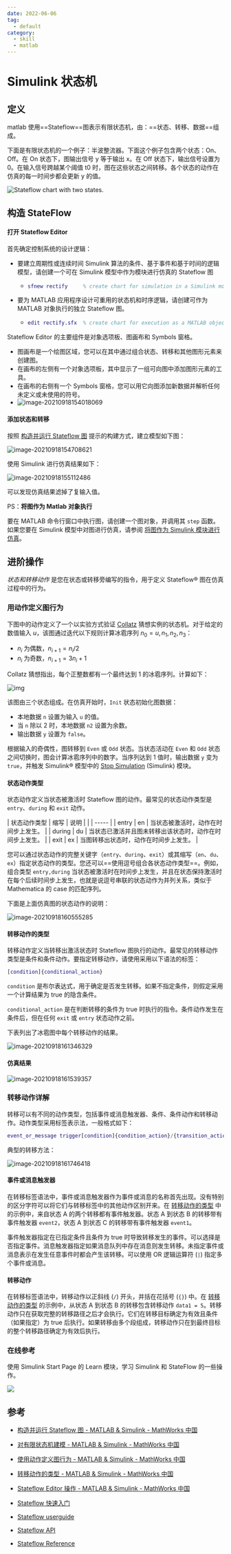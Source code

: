 ```yaml
---
date: 2022-06-06
tag:
  - default
category:
  - skill
  - matlab
---
```



# Simulink 状态机


## 定义

matlab 使用==Stateflow==图表示有限状态机，由：==状态、转移、数据==组成。

下面是有限状态机的一个例子：半波整流器。下面这个例子包含两个状态：On、Off。在 On 状态下，图输出信号 y 等于输出 x。在 Off 状态下，输出信号设置为 0。在输入信号跨越某个阈值 t0 时，图在这些状态之间转移。各个状态的动作在仿真的每一时间步都会更新 y 的值。

![Stateflow chart with two states.](assets/gs_rectify_chart_04.png)

## 构造 StateFlow

#### 打开 Stateflow Editor

首先确定控制系统的设计逻辑：

- 要建立周期性或连续时间 Simulink 算法的条件、基于事件和基于时间的逻辑模型，请创建一个可在 Simulink 模型中作为模块进行仿真的 Stateflow 图

  - ```matlab
    sfnew rectify     % create chart for simulation in a Simulink model
    ```

- 要为 MATLAB 应用程序设计可重用的状态机和时序逻辑，请创建可作为 MATLAB 对象执行的独立 Stateflow 图。

  - ```matlab
    edit rectify.sfx  % create chart for execution as a MATLAB object
    ```

Stateflow Editor 的主要组件是对象选项板、图画布和 Symbols 窗格。

- 图画布是一个绘图区域，您可以在其中通过组合状态、转移和其他图形元素来创建图。
- 在画布的左侧有一个对象选项板，其中显示了一组可向图中添加图形元素的工具。
- 在画布的右侧有一个 Symbols 窗格，您可以用它向图添加新数据并解析任何未定义或未使用的符号。
- ![image-20210918154018069](assets/image-20210918154018069.png)

#### 添加状态和转移

按照 [构造并运行 Stateflow 图](https://ww2.mathworks.cn/help/stateflow/gs/stateflow-charts.html) 提示的构建方式，建立模型如下图：

![image-20210918154708621](assets/image-20210918154708621.png)

使用 Simulink 进行仿真结果如下：

![image-20210918155112486](assets/image-20210918155112486.png)

可以发现仿真结果滤掉了复输入值。

PS：**将图作为 Matlab 对象执行**

要在 MATLAB 命令行窗口中执行图，请创建一个图对象，并调用其 `step` 函数。如果您要在 Simulink 模型中对图进行仿真，请参阅 [将图作为 Simulink 模块进行仿真](https://ww2.mathworks.cn/help/stateflow/gs/stateflow-charts.html#mw_83cbfede-9ce2-4ad8-99df-68a135a08694)。

## 进阶操作

*状态和转移动作* 是您在状态或转移旁编写的指令，用于定义 Stateflow® 图在仿真过程中的行为。

### 用动作定义图行为

下图中的动作定义了一个以实验方式验证 [Collatz](https://mathworld.wolfram.com/CollatzProblem.html) 猜想实例的状态机。对于给定的数值输入 $u$，该图通过迭代以下规则计算冰雹序列 $n_0 = u,n_1,n_2,n_3$：

- $n_i$ 为偶数，$n_{i+1} = n_i/2$
- $n_i$ 为奇数，$n_{i+1} = 3 n_i +1$

Collatz 猜想指出，每个正整数都有一个最终达到 1 的冰雹序列。计算如下：

![img](assets/collatzconjectureverifierexample_01_zh_CN.png)

该图由三个状态组成。在仿真开始时，`Init` 状态初始化图数据：

- 本地数据 `n` 设置为输入 `u` 的值。
- 当 `n` 除以 2 时，本地数据 `n2` 设置为余数。
- 输出数据 `y` 设置为 `false`。

根据输入的奇偶性，图转移到 `Even` 或 `Odd` 状态。当状态活动在 `Even` 和 `Odd` 状态之间切换时，图会计算冰雹序列中的数字。当序列达到 1 值时，输出数据 `y` 变为 `true`，并触发 Simulink® 模型中的 [Stop Simulation](https://ww2.mathworks.cn/help/simulink/slref/stopsimulation.html) (Simulink) 模块。

#### 状态动作类型

状态动作定义当状态被激活时 Stateflow 图的动作。最常见的状态动作类型是 `entry`、`during` 和 `exit` 动作。

| 状态动作类型 | 缩写 | 说明                                                     |
|  | ----- |
| entry        | en   | 当状态被激活时，动作在时间步上发生。                     |
| during       | du   | 当状态已激活并且图未转移出该状态时，动作在时间步上发生。 |
| exit         | ex   | 当图转移出状态时，动作在时间步上发生。                   |

您可以通过状态动作的完整关键字（`entry`、`during`、`exit`）或其缩写（`en`、`du`、`ex`）指定状态动作的类型。您还可以==使用逗号组合各状态动作类型==。例如，组合类型 `entry,during` 当状态被激活时在时间步上发生，并且在状态保持激活时在每个后续时间步上发生，也就是说逗号串联的状态动作为并列关系，类似于 Mathematica 的 case 的匹配序列。

下面是上面仿真图的状态动作的说明：

![image-20210918160555285](assets/image-20210918160555285.png)

#### 转移动作的类型

转移动作定义当转移出激活状态时 Stateflow 图执行的动作。最常见的转移动作类型是条件和条件动作。要指定转移动作，请使用采用以下语法的标签：

```matlab
[condition]{conditional_action}
```

`condition` 是布尔表达式，用于确定是否发生转移。如果不指定条件，则假定采用一个计算结果为 true 的隐含条件。

`conditional_action` 是在判断转移的条件为 true 时执行的指令。条件动作发生在条件后，但在任何 `exit` 或 `entry` 状态动作之前。

下表列出了冰雹图中每个转移动作的结果。

![image-20210918161346329](assets/image-20210918161346329.png)

#### 仿真结果

![image-20210918161539357](assets/image-20210918161539357.png)

### 转移动作详解

转移可以有不同的动作类型，包括事件或消息触发器、条件、条件动作和转移动作。动作类型采用标签表示法，一般格式如下：

```matlab
event_or_message trigger[condition]{condition_action}/{transition_action}
```

典型的转移方法：

![image-20210918161746418](assets/image-20210918161746418.png)

#### 事件或消息触发器

在转移标签语法中，事件或消息触发器作为事件或消息的名称首先出现。没有特别的区分字符可以将它们与转移标签中的其他动作区别开来。在 [转移动作的类型](https://ww2.mathworks.cn/help/stateflow/ug/transition-action-types.html) 中的示例中，来自状态 A 的两个转移都有事件触发器。状态 A 到状态 B 的转移带有事件触发器 `event2`，状态 A 到状态 C 的转移带有事件触发器 `event1`。

事件触发器指定在已指定条件且条件为 true 时导致转移发生的事件。可以选择是否指定事件。消息触发器指定如果消息队列中存在消息则发生转移。未指定事件或消息表示在发生任意事件时都会产生该转移。可以使用 OR 逻辑运算符 (`|`) 指定多个事件或消息。

#### 转移动作

在转移标签语法中，转移动作以正斜线 (`/`) 开头，并括在花括号 (`{}`) 中。在 [转移动作的类型](https://ww2.mathworks.cn/help/stateflow/ug/transition-action-types.html) 的示例中，从状态 A 到状态 B 的转移包含转移动作 `data1 = 5`。转移动作只在获取完整的转移路径之后才会执行。它们在转移目标确定为有效且条件（如果指定）为 true 后执行。如果转移由多个段组成，转移动作只在到最终目标的整个转移路径确定为有效后执行。

### 在线参考

使用 Simulink Start Page 的 Learn 模块，学习 Simulink 和 StateFlow 的一些操作。

![](assets/Pasted%20image%2020210919152039.png)


## 参考

- [构造并运行 Stateflow 图 - MATLAB & Simulink - MathWorks 中国](https://ww2.mathworks.cn/help/stateflow/gs/stateflow-charts.html)
- [对有限状态机建模 - MATLAB & Simulink - MathWorks 中国](https://ww2.mathworks.cn/help/stateflow/gs/finite-state-machines.html)
- [使用动作定义图行为 - MATLAB & Simulink - MathWorks 中国](https://ww2.mathworks.cn/help/stateflow/gs/actions.html)
- [转移动作的类型 - MATLAB & Simulink - MathWorks 中国](https://ww2.mathworks.cn/help/stateflow/ug/transition-action-types.html)

- [Stateflow Editor 操作 - MATLAB & Simulink - MathWorks 中国](https://ww2.mathworks.cn/help/stateflow/ug/editor-operations.html)
- [Stateflow 快速入门](assets/stateflow_gs_zh_CN.pdf)
- [Stateflow userguide](assets/stateflow_ug.pdf)
- [Stateflow API](assets/stateflow_api.pdf)
- [Stateflow Reference](assets/stateflow_ref.pdf)
